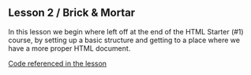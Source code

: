 ## Lesson 2 / Brick & Mortar

In this lesson we begin where left off at the end of the HTML Starter (#1) course, by setting up a basic structure and getting to a place where we have a more proper HTML document.

[Code referenced in the lesson](https://github.com/scottusrobus/become-a-web-developer/blob/master/02-html-starter/02-brick-and-mortar/index.html)
